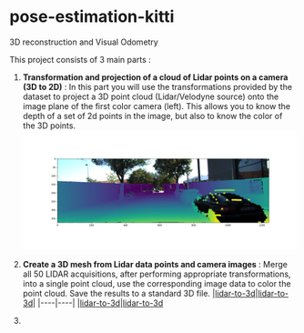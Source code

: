 # pose-estimation-kitti
3D reconstruction and Visual Odometry 


This project consists of 3 main parts : 
1. **Transformation and projection of a cloud of Lidar points on a camera (3D to 2D)** : In this part you will use the transformations provided by the dataset to project a
3D point cloud (Lidar/Velodyne source) onto the image plane of the first color camera (left). This allows you to know the depth of a set of 2d points in the image, but also 
to know the color of the 3D points. 
![3D-to-2D](https://github.com/mohcenaouadj/pose-estimation-kitti/blob/main/Images/Figure_1.png)

2. **Create a 3D mesh from Lidar data points and camera images** : Merge all 50 LIDAR acquisitions, after performing appropriate transformations, into a single point cloud, use the corresponding image data to color the point cloud. Save the results to a standard 3D file.
|[lidar-to-3d](https://github.com/mohcenaouadj/pose-estimation-kitti/blob/main/Images/street_1.png)|[lidar-to-3d](https://github.com/mohcenaouadj/pose-estimation-kitti/blob/main/Images/street_2.png)|
|----|----|
|[lidar-to-3d](https://github.com/mohcenaouadj/pose-estimation-kitti/blob/main/Images/street_3.png)|[lidar-to-3d](https://github.com/mohcenaouadj/pose-estimation-kitti/blob/main/Images/street_4.png)
4. 
   
